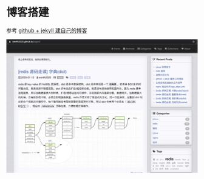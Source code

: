 
# 博客搭建

参考 [github + jekyll 建自己的博客](https://wenfh2020.github.io/2020/02/17/make-blog/)

![效果](/images/2020-02-21-09-32-28.png)
